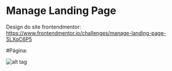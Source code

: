 ﻿# Manage Landing Page
 
 Design do site frontendmentor: 
https://www.frontendmentor.io/challenges/manage-landing-page-SLXqC6P5

#Página:

![alt tag](https://i.imgur.com/8dZN8tx.png)
